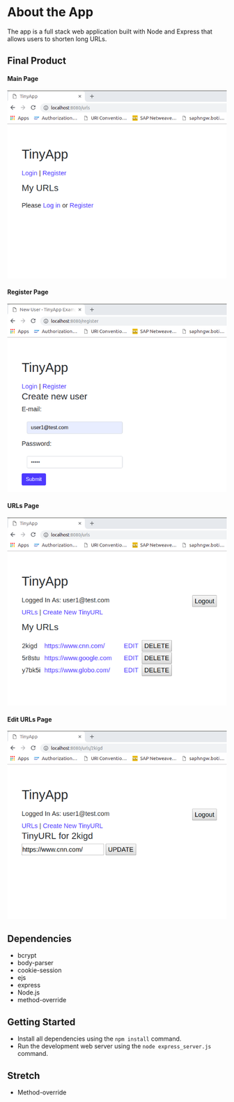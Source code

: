 # About the App

The app is a full stack web application built with Node and Express that allows users to shorten long URLs.

## Final Product

#### Main Page
![Image of Main Page](./img/main-page.png)

#### Register Page
![Image of Register Page](./img/register.png)

#### URLs Page
![Image of urls Page](./img/urls.png)

#### Edit URLs Page
![Image of Edit URLs Page](./img/edit.png)

## Dependencies
* bcrypt
* body-parser
* cookie-session
* ejs
* express
* Node.js
* method-override

## Getting Started

* Install all dependencies using the `npm install` command.
* Run the development web server using the `node express_server.js` command.

## Stretch

* Method-override